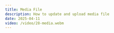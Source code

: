 ```yaml
---
title: Media File
description: How to update and upload media file
date: 2025-04-11
video: /video/28-media.webm
---
```


